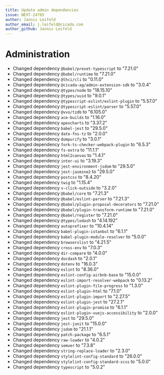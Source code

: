 ```yaml
---
title: Update admin dependencies
issue: NEXT-24765
author: Jannis Leifeld
author_email: j.leifeld@cicada.com
author_github: Jannis Leifeld
---
```

# Administration
* Changed dependency `@babel/preset-typescript` to "7.21.0"
* Changed dependency `@babel/runtime` to "7.21.0"
* Changed dependency `@lhci/cli` to "0.11.0"
* Changed dependency `@cicada-ag/admin-extension-sdk` to "3.0.4"
* Changed dependency `@types/node` to "18.15.10"
* Changed dependency `@types/uuid` to "9.0.1"
* Changed dependency `@typescript-eslint/eslint-plugin` to "5.57.0"
* Changed dependency `@typescript-eslint/parser` to "5.57.0"
* Changed dependency `@vvo/tzdb` to "6.105.0"
* Changed dependency `ace-builds` to "1.16.0"
* Changed dependency `apexcharts` to "3.37.2"
* Changed dependency `babel-jest` to "29.5.0"
* Changed dependency `date-fns-tz` to "2.0.0"
* Changed dependency `dompurify` to "3.0.1"
* Changed dependency `fork-ts-checker-webpack-plugin` to "6.5.3"
* Changed dependency `fs-extra` to "11.1.1"
* Changed dependency `html2canvas` to "1.4.1"
* Changed dependency `inter-ui` to "3.19.3"
* Changed dependency `jest-environment-jsdom` to "29.5.0"
* Changed dependency `jest-jasmine2` to "29.5.0"
* Changed dependency `postcss` to "8.4.20"
* Changed dependency `twig` to "1.15.4"
* Changed dependency `v-click-outside` to "3.2.0"
* Changed dependency `@babel/core` to "7.21.3"
* Changed dependency `@babel/eslint-parser` to "7.21.3"
* Changed dependency `@babel/plugin-proposal-decorators` to "7.21.0"
* Changed dependency `@babel/plugin-transform-runtime` to "7.21.0"
* Changed dependency `@babel/register` to "7.21.0"
* Changed dependency `@types/lodash` to "4.14.192"
* Changed dependency `autoprefixer` to "10.4.14"
* Changed dependency `babel-plugin-istanbul` to "6.1.1"
* Changed dependency `babel-plugin-module-resolver` to "5.0.0"
* Changed dependency `browserslist` to "4.21.5"
* Changed dependency `cross-env` to "7.0.3"
* Changed dependency `dir-compare` to "4.0.0"
* Changed dependency `docdash` to "2.0.1"
* Changed dependency `dotenv` to "16.0.3"
* Changed dependency `eslint` to "8.36.0"
* Changed dependency `eslint-config-airbnb-base` to "15.0.0"
* Changed dependency `eslint-import-resolver-webpack` to "0.13.2"
* Changed dependency `eslint-plugin-file-progress` to "1.3.0"
* Changed dependency `eslint-plugin-html` to "7.1.0"
* Changed dependency `eslint-plugin-import` to "2.27.5"
* Changed dependency `eslint-plugin-jest` to "27.2.1"
* Changed dependency `eslint-plugin-promise` to "6.1.1"
* Changed dependency `eslint-plugin-vuejs-accessibility` to "2.0.0"
* Changed dependency `jest` to "29.5.0"
* Changed dependency `jest-junit` to "15.0.0"
* Changed dependency `jsdom` to "21.1.1"
* Changed dependency `patch-package` to "6.5.1"
* Changed dependency `raw-loader` to "4.0.2"
* Changed dependency `semver` to "7.3.8"
* Changed dependency `string-replace-loader` to "2.3.0"
* Changed dependency `stylelint-config-standard` to "26.0.0"
* Changed dependency `stylelint-config-standard-scss` to "5.0.0"
* Changed dependency `typescript` to "5.0.2"
